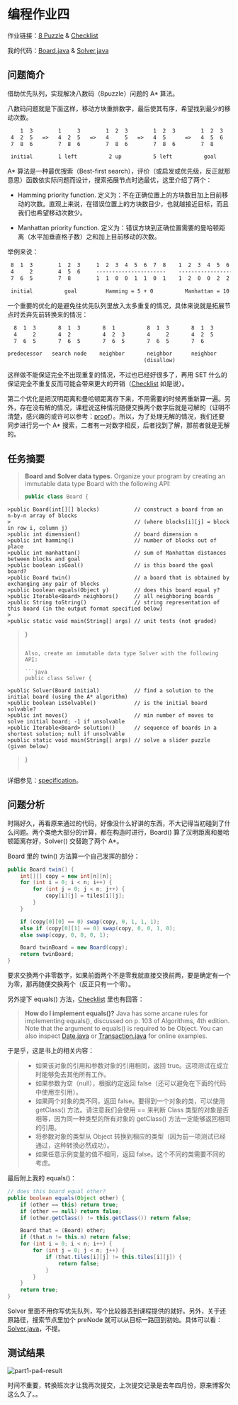 # 编程作业四

作业链接：[8 Puzzle](http://coursera.cs.princeton.edu/algs4/assignments/8puzzle.html) & [Checklist](http://coursera.cs.princeton.edu/algs4/checklists/8puzzle.html)

我的代码：[Board.java](https://github.com/mingyueanyao/algorithms-princeton-coursera/blob/master/Codes%20of%20Programming%20Assignments/part1/pa4-8puzzle/Board.java) & [Solver.java](https://github.com/mingyueanyao/algorithms-princeton-coursera/blob/master/Codes%20of%20Programming%20Assignments/part1/pa4-8puzzle/Solver.java)

## 问题简介

借助优先队列，实现解决八数码（8puzzle）问题的 A* 算法。

八数码问题就是下面这样，移动方块重排数字，最后使其有序，希望找到最少的移动次数。

```txt
    1  3        1     3        1  2  3        1  2  3        1  2  3
 4  2  5   =>   4  2  5   =>   4     5   =>   4  5      =>   4  5  6
 7  8  6        7  8  6        7  8  6        7  8  6        7  8

 initial        1 left          2 up          5 left          goal
```

A* 算法是一种最优搜索（Best-first search），评价（或启发或优先级，反正就那意思）函数依实际问题而设计，搜索拓展节点时选最优，这里介绍了两个：

- Hamming priority function. 定义为：不在正确位置上的方块数目加上目前移动的次数。直观上来说，在错误位置上的方块数目少，也就越接近目标，而且我们也希望移动次数少。
  
- Manhattan priority function. 定义为：错误方块到正确位置需要的曼哈顿距离（水平加垂直格子数）之和加上目前移动的次数。

举例来说：

```txt
 8  1  3        1  2  3     1  2  3  4  5  6  7  8    1  2  3  4  5  6  7  8
 4     2        4  5  6     ----------------------    ----------------------
 7  6  5        7  8        1  1  0  0  1  1  0  1    1  2  0  0  2  2  0  3

 initial          goal         Hamming = 5 + 0          Manhattan = 10 + 0
```

一个重要的优化的是避免往优先队列里放入太多重复的情况，具体来说就是拓展节点时丢弃先前转换来的情况：

```txt
  8  1  3       8  1  3       8  1          8  1  3       8  1  3
  4     2       4  2          4  2  3       4     2       4  2  5
  7  6  5       7  6  5       7  6  5       7  6  5       7  6

predecessor   search node    neighbor       neighbor      neighbor
                                           (disallow)
```

这样做不能保证完全不出现重复的情况，不过也已经好很多了，再用 SET 什么的保证完全不重复反而可能会带来更大的开销（[Checklist](http://coursera.cs.princeton.edu/algs4/checklists/8puzzle.html) 如是说）。

第二个优化是把汉明距离和曼哈顿距离存下来，不用需要的时候再重新算一遍。另外，存在没有解的情况，课程说这种情况随便交换两个数字后就是可解的（证明不清楚，感兴趣的或许可以参考：[proof](http://citeseerx.ist.psu.edu/viewdoc/summary?doi=10.1.1.19.1491)）。所以，为了处理无解的情况，我们还要同步进行另一个 A* 搜索，二者有一对数字相反，后者找到了解，那前者就是无解的。

## 任务摘要

>**Board and Solver data types.** Organize your program by creating an immutable data type Board with the following API:
>
>```java
>public class Board {
    >public Board(int[][] blocks)           // construct a board from an n-by-n array of blocks
    >                                       // (where blocks[i][j] = block in row i, column j)
    >public int dimension()                 // board dimension n
    >public int hamming()                   // number of blocks out of place
    >public int manhattan()                 // sum of Manhattan distances between blocks and goal
    >public boolean isGoal()                // is this board the goal board?
    >public Board twin()                    // a board that is obtained by exchanging any pair of blocks
    >public boolean equals(Object y)        // does this board equal y?
    >public Iterable<Board> neighbors()     // all neighboring boards
    >public String toString()               // string representation of this board (in the output format specified below)
    >
    >public static void main(String[] args) // unit tests (not graded)
>}
>```
>
>Also, create an immutable data type Solver with the following API:
>
>```java
>public class Solver {
    >public Solver(Board initial)           // find a solution to the initial board (using the A* algorithm)
    >public boolean isSolvable()            // is the initial board solvable?
    >public int moves()                     // min number of moves to solve initial board; -1 if unsolvable
    >public Iterable<Board> solution()      // sequence of boards in a shortest solution; null if unsolvable
    >public static void main(String[] args) // solve a slider puzzle (given below)
>}
>```

详细参见：[specification](http://coursera.cs.princeton.edu/algs4/assignments/8puzzle.html)。

## 问题分析

时隔好久，再看原来通过的代码，好像没什么好讲的东西，不大记得当初碰到了什么问题。两个类绝大部分的计算，都在构造时进行，Board() 算了汉明距离和曼哈顿距离存好，Solver() 交替跑了两个 A*。

Board 里的 twin() 方法算一个自己发挥的部分：

```java
public Board twin() {
    int[][] copy = new int[n][n];
    for (int i = 0; i < n; i++) {
        for (int j = 0; j < n; j++) {
            copy[i][j] = tiles[i][j];
        }
    }

    if (copy[0][0] == 0) swap(copy, 0, 1, 1, 1);
    else if (copy[0][1] == 0) swap(copy, 0, 0, 1, 0);
    else swap(copy, 0, 0, 0, 1);

    Board twinBoard = new Board(copy);
    return twinBoard;
}  
```

要求交换两个非零数字，如果前面两个不是零我就直接交换前两，要是确定有一个为零，那再随便交换两个（反正只有一个零）。

另外提下 equals() 方法，[Checklist](http://coursera.cs.princeton.edu/algs4/checklists/8puzzle.html) 里也有回答：

>**How do I implement equals()?** Java has some arcane rules for implementing equals(), discussed on p. 103 of Algorithms, 4th edition. Note that the argument to equals() is required to be Object. You can also inspect [Date.java](https://algs4.cs.princeton.edu/12oop/Date.java.html) or [Transaction.java](https://algs4.cs.princeton.edu/12oop/Transaction.java.html) for online examples.

于是乎，这是书上的相关内容：

>- 如果该对象的引用和参数对象的引用相同，返回 true。这项测试在成立时能够免去其他所有工作。
>- 如果参数为空（null），根据约定返回 false（还可以避免在下面的代码中使用空引用）。
>- 如果两个对象的类不同，返回 false。要得到一个对象的类，可以使用 getClass() 方法。请注意我们会使用 == 来判断 Class 类型的对象是否相等，因为同一种类型的所有对象的 getClass() 方法一定能够返回相同的引用。
>- 将参数对象的类型从 Object 转换到相应的类型（因为前一项测试已经通过，这种转换必然成功）。
>- 如果任意示例变量的值不相同，返回 false。这个不同的类需要不同的考虑。

最后附上我的 equals()：

```java
// does this board equal other?
public boolean equals(Object other) {
    if (other == this) return true;
    if (other == null) return false;
    if (other.getClass() != this.getClass()) return false;

    Board that = (Board) other;
    if (that.n != this.n) return false;
    for (int i = 0; i < n; i++) {
        for (int j = 0; j < n; j++) {
            if (that.tiles[i][j] != this.tiles[i][j]) {
                return false;
            }
        }
    }
    return true;
}
```

Solver 里面不用你写优先队列，写个比较器丢到课程提供的就好。另外，关于还原路径，搜索节点里加个 preNode 就可以从目标一路回到初始。具体可以看：[Solver.java](https://github.com/mingyueanyao/algorithms-princeton-coursera/blob/master/Codes%20of%20Programming%20Assignments/part1/pa4-8puzzle/Solver.java)，不提。

## 测试结果

![part1-pa4-result](https://img2018.cnblogs.com/blog/886021/201901/886021-20190110163911116-751140130.png)

时间不重要，转换班次才让我再次提交，上次提交记录是去年四月份，原来博客欠这么久了。。